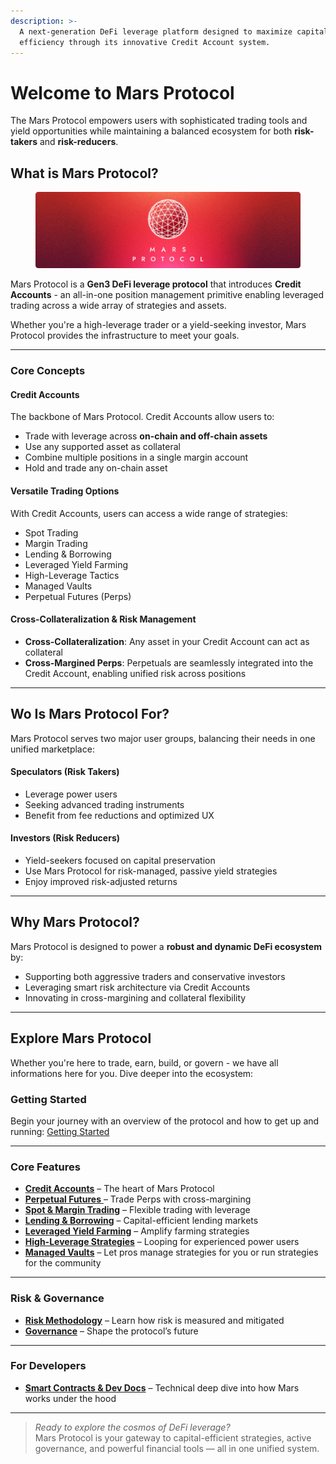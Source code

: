 ```yaml
---
description: >-
  A next-generation DeFi leverage platform designed to maximize capital
  efficiency through its innovative Credit Account system.
---
```


# Welcome to Mars Protocol

The Mars Protocol empowers users with sophisticated trading tools and yield opportunities while maintaining a balanced ecosystem for both **risk-takers** and **risk-reducers**.

## What is Mars Protocol?

<figure><img src=".gitbook/assets/banner.png" alt=""><figcaption></figcaption></figure>

Mars Protocol is a **Gen3 DeFi leverage protocol** that introduces **Credit Accounts** - an all-in-one position management primitive enabling leveraged trading across a wide array of strategies and assets.

Whether you're a high-leverage trader or a yield-seeking investor, Mars Protocol provides the infrastructure to meet your goals.

***

### Core Concepts

#### Credit Accounts

The backbone of Mars Protocol. Credit Accounts allow users to:

* Trade with leverage across **on-chain and off-chain assets**
* Use any supported asset as collateral
* Combine multiple positions in a single margin account
* Hold and trade any on-chain asset

#### Versatile Trading Options

With Credit Accounts, users can access a wide range of strategies:

* Spot Trading
* Margin Trading
* Lending & Borrowing
* Leveraged Yield Farming
* High-Leverage Tactics
* Managed Vaults
* Perpetual Futures (Perps)

#### Cross-Collateralization & Risk Management

* **Cross-Collateralization**: Any asset in your Credit Account can act as collateral
* **Cross-Margined Perps**: Perpetuals are seamlessly integrated into the Credit Account, enabling unified risk across positions

***

## Wo Is Mars Protocol For?

Mars Protocol serves two major user groups, balancing their needs in one unified marketplace:

#### Speculators (Risk Takers)

* Leverage power users
* Seeking advanced trading instruments
* Benefit from fee reductions and optimized UX

#### Investors (Risk Reducers)

* Yield-seekers focused on capital preservation
* Use Mars Protocol for risk-managed, passive yield strategies
* Enjoy improved risk-adjusted returns

***

## Why Mars Protocol?

Mars Protocol is designed to power a **robust and dynamic DeFi ecosystem** by:

* Supporting both aggressive traders and conservative investors
* Leveraging smart risk architecture via Credit Accounts
* Innovating in cross-margining and collateral flexibility

***

## Explore Mars Protocol

Whether you're here to trade, earn, build, or govern - we have all informations here for you. Dive deeper into the ecosystem:

### Getting Started

Begin your journey with an overview of the protocol and how to get up and running: [Getting Started](getting-started/)

***

### Core Features

* [**Credit Accounts**](credit-accounts.md) – The heart of Mars Protocol
* [**Perpetual Futures** ](perpetual-futures-perps/)– Trade Perps with cross-margining
* [**Spot & Margin Trading**](spot-and-margin-trading.md) – Flexible trading with leverage
* [**Lending & Borrowing**](lending-and-borrowing.md) – Capital-efficient lending markets
* [**Leveraged Yield Farming**](leveraged-yield-farming.md) – Amplify farming strategies
* [**High-Leverage Strategies**](high-leverage-strategies/) – Looping for experienced power users
* [**Managed Vaults**](managed-vaults/) – Let pros manage strategies for you or run strategies for the community

***

### Risk & Governance

* [**Risk Methodology**](risk-methodology.md) – Learn how risk is measured and mitigated
* [**Governance**](governance.md) – Shape the protocol’s future

***

### For Developers

* [**Smart Contracts & Dev Docs**](smart-contracts/) – Technical deep dive into how Mars works under the hood

***

> _Ready to explore the cosmos of DeFi leverage?_\
> Mars Protocol is your gateway to capital-efficient strategies, active governance, and powerful financial tools — all in one unified system.
